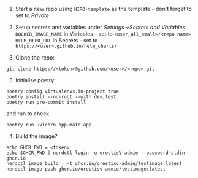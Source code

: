 1. Start a new repo using `HIRO-template` as the template - don't forget to set to *Private*.

2. Setup secrets and variables under *Settings->Secrets and Variables*:  
`DOCKER_IMAGE_NAME` in Variables - set to `<user_all_small>/<repo name>`  
`HELM_REPO_URL` in Secrets - set to `https://<user>.github.io/helm_charts/`  

4. Clone the repo:
```
git clone https://<token>@github.com/<user>/<repo>.git
```

3. Initialise poetry:
```
poetry config virtualenvs.in-project true
poetry install --no-root --with dev,test
poetry run pre-commit install
```
and run to check
```
poetry run uvicorn app.main:app
```

4. Build the image?
```
echo GHCR_PWD = <token>
echo $GHCR_PWD | nerdctl login -u orestisV-admie --password-stdin ghcr.io
nerdctl image build . -t ghcr.io/orestisv-admie/testimage:latest
nerdctl image push ghcr.io/orestisv-admie/testimage:latest
```
